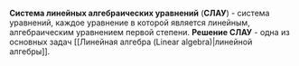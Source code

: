 **Система линейных алгебраических уравнений** (**СЛАУ**) - система уравнений, каждое уравнение в которой является линейным, алгебраическим уравнением первой степени. **Решение СЛАУ** - одна из основных задач [[Линейная алгебра (Linear algebra)|линейной алгебры]].